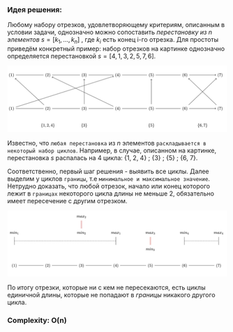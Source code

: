 ### Идея решения:

Любому набору отрезков, удовлетворяющему критериям, описанным в условии задачи, однозначно можно сопоставить *перестановку из n элементов* $s=[k_1, ..., k_n]$ , где $k_i$ есть конец i-го отрезка. Для простоты приведём конкретный пример: набор отрезков на картинке однозначно определяется перестановкой $s=[4,1,3,2,5,7,6]$.

![Иллюстрация к проекту](https://github.com/GiBBS-Matvey/Source-cpp/raw/master/Intersecting_segments(ver.2)/Images/example_segments.jpg)

Известно, что `любая перестановка` из $n$ элементов `раскладывается в некоторый набор циклов`. Например, в случае, описанном на картинке, перестановка $s$ распалась на 4 цикла: {1, 2, 4} ; {3} ; {5} ; {6, 7}.

Соответственно, первый шаг решения - выявить все циклы. Далее выделим у циклов `границы`, т.е `минимальное и максимальное значение`. Нетрудно доказать, что любой отрезок, начало или конец которого лежит в `границах` некоторого цикла длины не меньше 2, обязательно имеет пересечение с другим отрезком.

![Иллюстрация к проекту](https://github.com/GiBBS-Matvey/Source-cpp/raw/master/Intersecting_segments(ver.2)/Images/cycles_segments.jpg)

По итогу отрезки, которые ни с кем не пересекаются, есть циклы единичной длины, которые не попадают в *границы* никакого другого цикла.



### Complexity: O(n)
